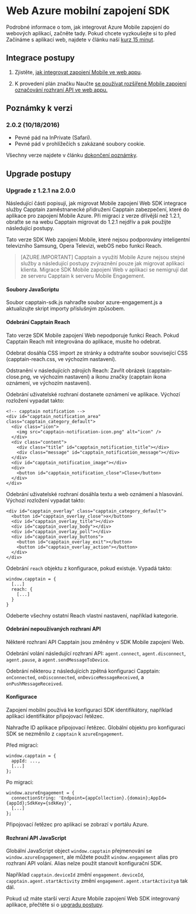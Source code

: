 <properties
    pageTitle="Přehled SDK webového Azure mobilní zapojení | Microsoft Azure"
    description="Nejnovější aktualizace a postupy pro Web SDK pro zapojení Mobile Azure"
    services="mobile-engagement"
    documentationCenter="mobile"
    authors="piyushjo"
    manager="erikre"
    editor="" />

<tags
    ms.service="mobile-engagement"
    ms.workload="mobile"
    ms.tgt_pltfrm="web"
    ms.devlang="js"
    ms.topic="article"
    ms.date="10/18/2016"
    ms.author="piyushjo" />


# <a name="azure-mobile-engagement-web-sdk"></a>Web Azure mobilní zapojení SDK

Podrobné informace o tom, jak integrovat Azure Mobile zapojení do webových aplikací, začněte tady. Pokud chcete vyzkoušejte si to před Začínáme s aplikací web, najdete v článku naší [kurz 15 minut](mobile-engagement-web-app-get-started.md).

## <a name="integration-procedures"></a>Integrace postupy
1. Zjistěte, [jak integrovat zapojení Mobile ve web appu](mobile-engagement-web-integrate-engagement.md).

2. K provedení plán značku Naučte [se používat rozšířené Mobile zapojení označování rozhraní API ve web appu.](mobile-engagement-web-use-engagement-api.md)

## <a name="release-notes"></a>Poznámky k verzi

### <a name="202-10182016"></a>2.0.2 (10/18/2016)

-   Pevné pád na InPrivate (Safari).
-   Pevné pád v prohlížečích s zakázané soubory cookie.

Všechny verze najdete v článku [dokončení poznámky](mobile-engagement-web-release-notes.md).

## <a name="upgrade-procedures"></a>Upgrade postupy

### <a name="upgrade-from-121-to-200"></a>Upgrade z 1.2.1 na 2.0.0

Následující části popisují, jak migrovat Mobile zapojení Web SDK integrace služby Capptain zaměstnanecké přidružení Capptain zabezpečení, které do aplikace pro zapojení Mobile Azure. Při migraci z verze dřívější než 1.2.1, obraťte se na webu Capptain migrovat do 1.2.1 nejdřív a pak použijte následující postupy.

Tato verze SDK Web zapojení Mobile, které nejsou podporovány inteligentní televizního Samsung, Opera Televizi, webOS nebo funkci Reach.

>[AZURE.IMPORTANT] Capptain a využití Mobile Azure nejsou stejné služby a následující postupy zvýraznění pouze jak migrovat aplikaci klienta. Migrace SDK Mobile zapojení Web v aplikaci se nemigrují dat ze serveru Capptain k serveru Mobile Engagement.

#### <a name="javascript-files"></a>Soubory JavaScriptu

Soubor capptain-sdk.js nahraďte soubor azure-engagement.js a aktualizujte skript importy příslušným způsobem.

#### <a name="remove-capptain-reach"></a>Odebrání Capptain Reach

Tato verze SDK Mobile zapojení Web nepodporuje funkci Reach. Pokud Capptain Reach mít integrována do aplikace, musíte ho odebrat.

Odebrat dosáhla CSS import ze stránky a odstraňte soubor související CSS (capptain-reach.css, ve výchozím nastavení).

Odstranění v následujících zdrojích Reach: Zavřít obrázek (capptain-close.png, ve výchozím nastavení) a ikonu značky (capptain ikona oznámení, ve výchozím nastavení).

Odebrání uživatelské rozhraní dostanete oznámení ve aplikace. Výchozí rozložení vypadat takto:

    <!-- capptain notification -->
    <div id="capptain_notification_area" class="capptain_category_default">
      <div class="icon">
        <img src="capptain-notification-icon.png" alt="icon" />
      </div>
      <div class="content">
        <div class="title" id="capptain_notification_title"></div>
        <div class="message" id="capptain_notification_message"></div>
      </div>
      <div id="capptain_notification_image"></div>
      <div>
        <button id="capptain_notification_close">Close</button>
      </div>
    </div>

Odebrání uživatelské rozhraní dosáhla textu a web oznámení a hlasování. Výchozí rozložení vypadat takto:

    <div id="capptain_overlay" class="capptain_category_default">
      <button id="capptain_overlay_close">x</button>
      <div id="capptain_overlay_title"></div>
      <div id="capptain_overlay_body"></div>
      <div id="capptain_overlay_poll"></div>
      <div id="capptain_overlay_buttons">
        <button id="capptain_overlay_exit"></button>
        <button id="capptain_overlay_action"></button>
      </div>
    </div>

Odebrání `reach` objektu z konfigurace, pokud existuje. Vypadá takto:

    window.capptain = {
      [...]
      reach: {
        [...]
      }
    }

Odeberte všechny ostatní Reach vlastní nastavení, například kategorie.

#### <a name="remove-deprecated-apis"></a>Odebrání nepoužívaných rozhraní API

Některé rozhraní API Capptain jsou změněny v SDK Mobile zapojení Web.

Odebrání volání následující rozhraní API: `agent.connect`, `agent.disconnect`, `agent.pause`, a `agent.sendMessageToDevice`.

Odebrání některou z následujících zpětná konfiguraci Capptain: `onConnected`, `onDisconnected`, `onDeviceMessageReceived`, a `onPushMessageReceived`.

#### <a name="configuration"></a>Konfigurace

Zapojení mobilní používá ke konfiguraci SDK identifikátory, například aplikaci identifikátor připojovací řetězec.

Nahraďte ID aplikace připojovací řetězec. Globální objektu pro konfiguraci SDK se nezměnilo z `capptain` k `azureEngagement`.

Před migrací:

    window.capptain = {
      appId: ...,
      [...]
    };

Po migraci:

    window.azureEngagement = {
      connectionString: 'Endpoint={appCollection}.{domain};AppId={appId};SdkKey={sdkKey}',
      [...]
    };

Připojovací řetězec pro aplikaci se zobrazí v portálu Azure.

#### <a name="javascript-apis"></a>Rozhraní API JavaScript

Globální JavaScript object `window.capptain` přejmenování se `window.azureEngagement`, ale můžete použít `window.engagement` alias pro rozhraní API volání. Alias nelze použít stanovit konfigurační SDK.

Například `capptain.deviceId` změní `engagement.deviceId`, `capptain.agent.startActivity` změní `engagement.agent.startActivity`a tak dál.

Pokud už máte starší verzi Azure Mobile zapojení Web SDK integrovaný aplikace, přečtěte si o [upgradu postupy](mobile-engagement-web-upgrade-procedure.md).
